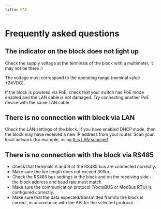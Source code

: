 ```yaml
---
title: FAQ
---
```


# Frequently asked questions

## The indicator on the block does not light up
Check the supply voltage at the terminals of the block with a multimeter, it may not be there :)

The voltage must correspond to the operating range (nominal value +24VDC).

If the block is powered via PoE, check that your switch has PoE mode enabled and the LAN cable is not damaged. Try connecting another PoE device with the same LAN cable.

## There is no connection with block via LAN
Check the LAN settings of the block. If you have enabled DHCP mode, then the block may have received a new IP address from your router. Scan your local network (for example, using [this LAN scanner](https://www.advanced-ip-scanner.com/)).

## There is no connection with the block via RS485
- Check that terminals A and B of the RS485 bus are connected correctly.
- Make sure the tire length does not exceed 300m.
- Check the RS485 bus settings in the block and on the receiving side - the block address and baud rate must match.
- Make sure the communication protocol (YoctoBUS or ModBus RTU) is configured correctly.
- Make sure that the data expected/transmitted from/to the block is correct, in accordance with the API for the selected protocol.
